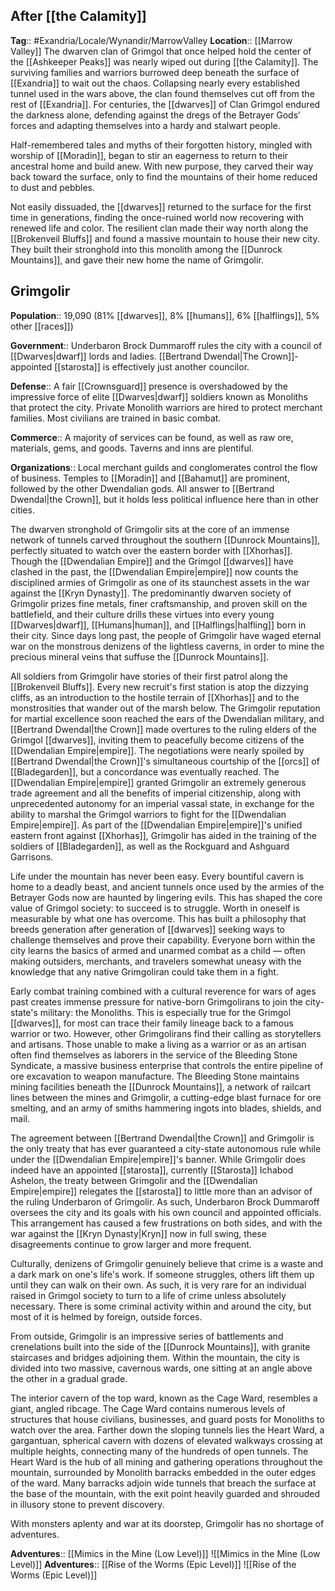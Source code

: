 ## After [[the Calamity]]
**Tag**:: #Exandria/Locale/Wynandir/MarrowValley
**Location**:: [[Marrow Valley]]
The dwarven clan of Grimgol that once helped hold the center of the [[Ashkeeper Peaks]] was nearly wiped out during [[the Calamity]]. The surviving families and warriors burrowed deep beneath the surface of [[Exandria]] to wait out the chaos. Collapsing nearly every established tunnel used in the wars above, the clan found themselves cut off from the rest of [[Exandria]]. For centuries, the [[dwarves]] of Clan Grimgol endured the darkness alone, defending against the dregs of the Betrayer Gods’ forces and adapting themselves into a hardy and stalwart people.

Half-remembered tales and myths of their forgotten history, mingled with worship of [[Moradin]], began to stir an eagerness to return to their ancestral home and build anew. With new purpose, they carved their way back toward the surface, only to find the mountains of their home reduced to dust and pebbles.

Not easily dissuaded, the [[dwarves]] returned to the surface for the first time in generations, finding the once-ruined world now recovering with renewed life and color. The resilient clan made their way north along the [[Brokenveil Bluffs]] and found a massive mountain to house their new city. They built their stronghold into this monolith among the [[Dunrock Mountains]], and gave their new home the name of Grimgolir.

## Grimgolir

**Population**:: 19,090 (81% [[dwarves]], 8% [[humans]], 6% [[halflings]], 5% other [[races]])

**Government**:: Underbaron Brock Dummaroff rules the city with a council of [[Dwarves|dwarf]] lords and ladies. [[Bertrand Dwendal|The Crown]]-appointed [[starosta]] is effectively just another councilor.

**Defense**:: A fair [[Crownsguard]] presence is overshadowed by the impressive force of elite [[Dwarves|dwarf]] soldiers known as Monoliths that protect the city. Private Monolith warriors are hired to protect merchant families. Most civilians are trained in basic combat.

**Commerce**:: A majority of services can be found, as well as raw ore, materials, gems, and goods. Taverns and inns are plentiful.

**Organizations**:: Local merchant guilds and conglomerates control the flow of business. Temples to [[Moradin]] and [[Bahamut]] are prominent, followed by the other Dwendalian gods. All answer to [[Bertrand Dwendal|the Crown]], but it holds less political influence here than in other cities.

The dwarven stronghold of Grimgolir sits at the core of an immense network of tunnels carved throughout the southern [[Dunrock Mountains]], perfectly situated to watch over the eastern border with [[Xhorhas]]. Though the [[Dwendalian Empire]] and the Grimgol [[dwarves]] have clashed in the past, the [[Dwendalian Empire|empire]] now counts the disciplined armies of Grimgolir as one of its staunchest assets in the war against the [[Kryn Dynasty]]. The predominantly dwarven society of Grimgolir prizes fine metals, finer craftsmanship, and proven skill on the battlefield, and their culture drills these virtues into every young [[Dwarves|dwarf]], [[Humans|human]], and [[Halflings|halfling]] born in their city. Since days long past, the people of Grimgolir have waged eternal war on the monstrous denizens of the lightless caverns, in order to mine the precious mineral veins that suffuse the [[Dunrock Mountains]].

All soldiers from Grimgolir have stories of their first patrol along the [[Brokenveil Bluffs]]. Every new recruit's first station is atop the dizzying cliffs, as an introduction to the hostile terrain of [[Xhorhas]] and to the monstrosities that wander out of the marsh below. The Grimgolir reputation for martial excellence soon reached the ears of the Dwendalian military, and [[Bertrand Dwendal|the Crown]] made overtures to the ruling elders of the Grimgol [[dwarves]], inviting them to peacefully become citizens of the [[Dwendalian Empire|empire]]. The negotiations were nearly spoiled by [[Bertrand Dwendal|the Crown]]'s simultaneous courtship of the [[orcs]] of [[Bladegarden]], but a concordance was eventually reached. The [[Dwendalian Empire|empire]] granted Grimgolir an extremely generous trade agreement and all the benefits of imperial citizenship, along with unprecedented autonomy for an imperial vassal state, in exchange for the ability to marshal the Grimgol warriors to fight for the [[Dwendalian Empire|empire]]. As part of the [[Dwendalian Empire|empire]]'s unified eastern front against [[Xhorhas]], Grimgolir has aided in the training of the soldiers of [[Bladegarden]], as well as the Rockguard and Ashguard Garrisons.

Life under the mountain has never been easy. Every bountiful cavern is home to a deadly beast, and ancient tunnels once used by the armies of the Betrayer Gods now are haunted by lingering evils. This has shaped the core value of Grimgol society: to succeed is to struggle. Worth in oneself is measurable by what one has overcome. This has built a philosophy that breeds generation after generation of [[dwarves]] seeking ways to challenge themselves and prove their capability. Everyone born within the city learns the basics of armed and unarmed combat as a child — often making outsiders, merchants, and travelers somewhat uneasy with the knowledge that any native Grimgoliran could take them in a fight.

Early combat training combined with a cultural reverence for wars of ages past creates immense pressure for native-born Grimgolirans to join the city-state's military: the Monoliths. This is especially true for the Grimgol [[dwarves]], for most can trace their family lineage back to a famous warrior or two. However, other Grimgolirans find their calling as storytellers and artisans. Those unable to make a living as a warrior or as an artisan often find themselves as laborers in the service of the Bleeding Stone Syndicate, a massive business enterprise that controls the entire pipeline of ore excavation to weapon manufacture. The Bleeding Stone maintains mining facilities beneath the [[Dunrock Mountains]], a network of railcart lines between the mines and Grimgolir, a cutting-edge blast furnace for ore smelting, and an army of smiths hammering ingots into blades, shields, and mail.

The agreement between [[Bertrand Dwendal|the Crown]] and Grimgolir is the only treaty that has ever guaranteed a city-state autonomous rule while under the [[Dwendalian Empire|empire]]'s banner. While Grimgolir does indeed have an appointed [[starosta]], currently [[Starosta]] Ichabod Ashelon, the treaty between Grimgolir and the [[Dwendalian Empire|empire]] relegates the [[starosta]] to little more than an advisor of the ruling Underbaron of Grimgolir. As such, Underbaron Brock Dummaroff oversees the city and its goals with his own council and appointed officials. This arrangement has caused a few frustrations on both sides, and with the war against the [[Kryn Dynasty|Kryn]] now in full swing, these disagreements continue to grow larger and more frequent.

Culturally, denizens of Grimgolir genuinely believe that crime is a waste and a dark mark on one's life's work. If someone struggles, others lift them up until they can walk on their own. As such, it is very rare for an individual raised in Grimgol society to turn to a life of crime unless absolutely necessary. There is some criminal activity within and around the city, but most of it is helmed by foreign, outside forces.

From outside, Grimgolir is an impressive series of battlements and crenelations built into the side of the [[Dunrock Mountains]], with granite staircases and bridges adjoining them. Within the mountain, the city is divided into two massive, cavernous wards, one sitting at an angle above the other in a gradual grade.

The interior cavern of the top ward, known as the Cage Ward, resembles a giant, angled ribcage. The Cage Ward contains numerous levels of structures that house civilians, businesses, and guard posts for Monoliths to watch over the area. Farther down the sloping tunnels lies the Heart Ward, a gargantuan, spherical cavern with dozens of elevated walkways crossing at multiple heights, connecting many of the hundreds of open tunnels. The Heart Ward is the hub of all mining and gathering operations throughout the mountain, surrounded by Monolith barracks embedded in the outer edges of the ward. Many barracks adjoin wide tunnels that breach the surface at the base of the mountain, with the exit point heavily guarded and shrouded in illusory stone to prevent discovery.

With monsters aplenty and war at its doorstep, Grimgolir has no shortage of adventures.

**Adventures**:: [[Mimics in the Mine (Low Level)]]
![[Mimics in the Mine (Low Level)]]
**Adventures**:: [[Rise of the Worms (Epic Level)]]
![[Rise of the Worms (Epic Level)]]